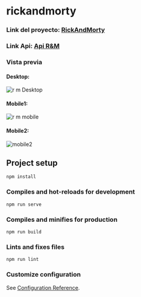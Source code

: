 # rickandmorty
### Link del proyecto: [RickAndMorty](https://rocioagurto.github.io/ApiRickAndMorty/)
### Link Api: [Api R&M](https://rickandmortyapi.com/)

### Vista previa
#### Desktop:
![r m Desktop](https://user-images.githubusercontent.com/60188980/89725308-17969b00-d9dc-11ea-9782-94dc6eafa0d9.JPG)

#### Mobile1:
![r m mobile](https://user-images.githubusercontent.com/60188980/89725507-3eee6780-d9de-11ea-9dfc-fce07ca424c3.JPG)  
#### Mobile2:
 ![mobile2](https://user-images.githubusercontent.com/60188980/89725776-0ac87600-d9e1-11ea-8452-39d34688e1d4.JPG)

## Project setup
```
npm install
```

### Compiles and hot-reloads for development
```
npm run serve
```

### Compiles and minifies for production
```
npm run build
```

### Lints and fixes files
```
npm run lint
```

### Customize configuration
See [Configuration Reference](https://cli.vuejs.org/config/).
